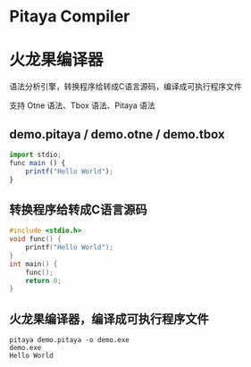 # Pitaya Compiler

# 火龙果编译器
语法分析引擎，转换程序给转成C语言源码，编译成可执行程序文件

支持 Otne 语法、Tbox 语法、Pitaya 语法

## demo.pitaya / demo.otne / demo.tbox

```ts
import stdio;
func main () {
    printf("Hello World");
}
```

## 转换程序给转成C语言源码
```c
#include <stdio.h>
void func() {
    printf("Hello World");
}
int main() {
    func();
    return 0;
}
```

## 火龙果编译器，编译成可执行程序文件

```
pitaya demo.pitaya -o demo.exe
demo.exe
Hello World
```
